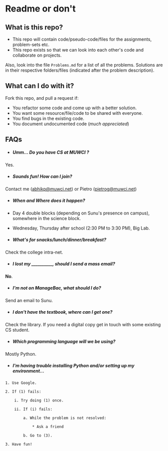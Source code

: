 # Readme or don't

## What is this repo?

* This repo will contain code/pseudo-code/files for the assignments, problem-sets etc.
* This repo exists so that we can look into each other's code and collaborate on projects.

Also, look into the file ```Problems.md``` for a list of all the problems. Solutions are in their respective folders/files (indicated after the problem description).

## What can I do with it?

Fork this repo, and pull a request if:
* You refactor some code and come up with a better solution.
* You want some resource/file/code to be shared with everyone.
* You find bugs in the existing code.
* You document undocumented code (*much appreciated*)

## FAQs

* ##### Umm... Do you have CS at MUWCI ?
Yes.

* ##### Sounds fun! How can I join?
Contact me (abhikp@muwci.net) or Pietro (pietrog@muwci.net)

* ##### When and Where does it happen?
* Day 4 double blocks (depending on Sunu's presence on campus), somewhere in the science block.
* Wednesday, Thursday after school (2:30 PM to 3:30 PM), Big Lab.

* ##### What's for snacks/lunch/dinner/breakfast?
Check the college intra-net.

* ##### I lost my __________, should I send a mass email?
**No**.

* ##### I'm not on ManageBac, what should I do?
Send an email to Sunu.

* ##### I don't have the textbook, where can I get one?
Check the library. If you need a digital copy get in touch with some existing CS student.

* ##### Which programming language will we be using?
Mostly Python.

* ##### I'm having trouble installing Python and/or setting up my environment...
```
1. Use Google.

2. If (1) fails:

    i. Try doing (1) once.

    ii. If (i) fails:

        a. While the problem is not resolved:

            * Ask a friend

        b. Go to (3).

3. Have fun!
```